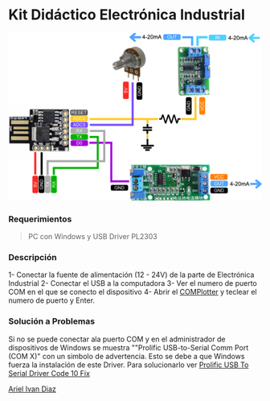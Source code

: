 # Kit Didáctico Electrónica Industrial


![Schema](https://github.com/arielivandiaz/Kit-Didactico-Electronica-Industrial/blob/master/img/kit.jpg?raw=true)

### Requerimientos

> PC con Windows y USB
> Driver PL2303



### Descripción 
1- Conectar la fuente de alimentación (12 - 24V) de la parte de Electrónica Industrial
2- Conectar el USB a la computadora
3- Ver el  numero de puerto COM en el que se conecto el dispositivo
4- Abrir el [COMPlotter](https://github.com/arielivandiaz/COMPlotter)  y teclear el numero de puerto y Enter.


### Solución a Problemas
Si no se puede conectar ala puerto COM y en el administrador de dispositivos de Windows se muestra ""Prolific USB-to-Serial Comm Port (COM X)" con un simbolo de advertencia. Esto se debe a que Windows fuerza la instalación de este Driver. Para solucionarlo ver [Prolific USB To Serial Driver Code 10 Fix](http://radioaficion.com/news/prolific-usb-to-serial-driver-code-10-fix/)


[Ariel Ivan Diaz](https://arielivandiaz.com)

